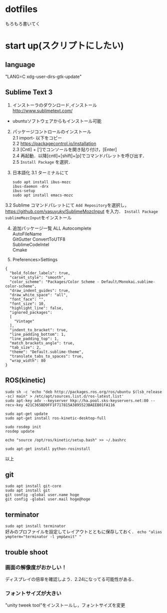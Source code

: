 # dotfiles
もろもろ書いてく

# start up(スクリプトにしたい)
## language
"LANG=C xdg-user-dirs-gtk-update"

## Sublime Text 3
1. インストーラのダウンロード,インストール  
http://www.sublimetext.com/  
* ubuntuソフトウェアからもインストール可能

2. パッケージコントロールのインストール  
  2.1 import- 以下をコピー  
  2.2 https://packagecontrol.io/installation  
  2.3 [Cntl] + [']でコンソールを開き貼り付け，[Enter]  
  2.4 再起動．以降[cntl]+[shift]+[p]でコマンドパレットを呼び出す．  
  2.5 `Install Package` を選択．

3. 日本語化
  3.1 ターミナルにて
    ```
    sudo apt install ibus-mozc
    ibus-daemon -drx
    ibus-setup
    sudo apt install emacs-mozc
    ```
  3.2 Sublime コマンドパレットにて
    `Add Repository`を選択し，https://github.com/yasuyuky/SublimeMozcInput を入力．
    `Install Package` `sublimeMozcInput`をインストール

4. 追加パッケージ一覧
ALL Autocomplete  
AutoFileName  
GitGutter 
ConvertToUTF8  
SublimeCodeIntel  
Cmake  

5. Preferences>Settings
```
{
  "bold_folder_labels": true,
  "carset_style": "smooth",
  "color_scheme": "Packages/Color Scheme - Default/Monokai.sublime-color-scheme",
  "draw_indent_guides": true,
  "draw_white_space": "all",
  "font_face": "",
  "font_size": 10,
  "highlight_line": false,
  "ignored_packages":
  [
    "Vintage"
  ],
  "indent_to_bracket": true,
  "line_padding_bottom": 1,
  "line_padding_top": 1,
  "match_brackets_angle": true,
  "tab_size": 2,
  "theme": "Default.sublime-theme",
  "translate_tabs_to_spaces": true,
  "wrap_width": 80
}
```


## ROS(kinetic)
```
sudo sh -c 'echo "deb http://packages.ros.org/ros/ubuntu $(lsb_release -sc) main" > /etc/apt/sources.list.d/ros-latest.list'
sudo apt-key adv --keyserver hkp://ha.pool.sks-keyservers.net:80 --recv-key 421C365BD9FF1F717815A3895523BAEEB01FA116

sudo apt-get update
sudo apt-get install ros-kinetic-desktop-full

sudo rosdep init
rosdep update

echo "source /opt/ros/kinetic/setup.bash" >> ~/.bashrc

sudo apt-get install python-rosinstall
```
以上

## git
```
sudo apt install git-core
sudo apt install git 
git config -global user.name hoge
git config -global user.mail hoge@hoge
```

## terminator
`sudo apt install terminator`  
好みのプロファイルを設定してレイアウトとともに保存しておく．
`echo "alias ympterm="terminator -l ymp&exit" "`

## trouble shoot
### 画面の解像度がおかしい！
ディスプレイの倍率を確認しよう．2.24になってる可能性がある．

### フォントサイズが大きい
"unity tweek tool"をインストールし，フォントサイズを変更
